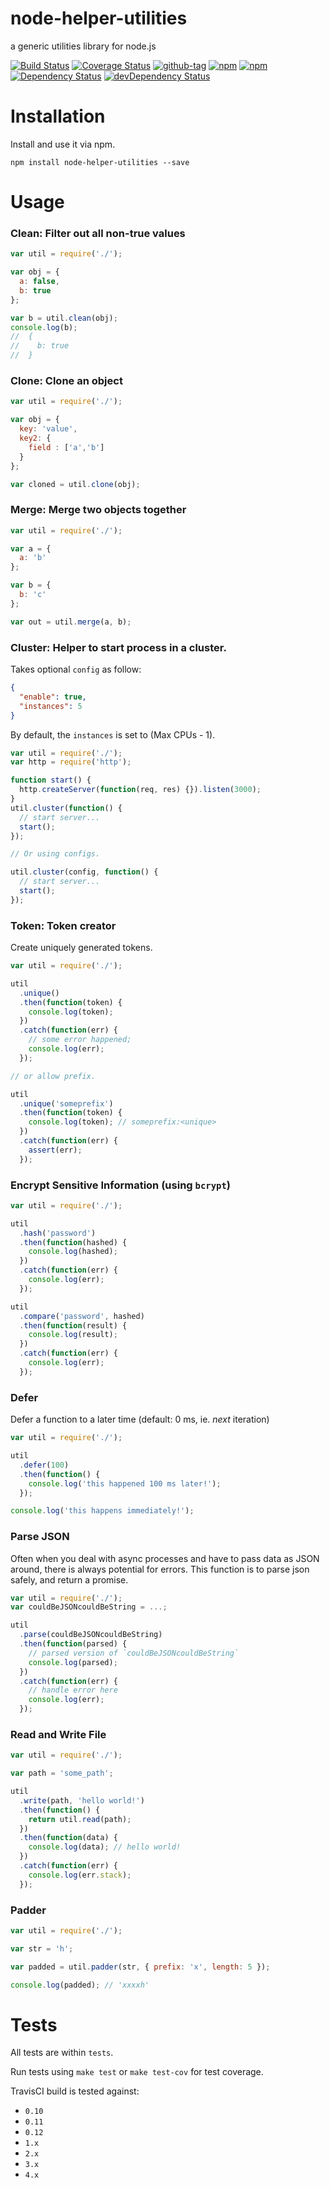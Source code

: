 node-helper-utilities
=============
a generic utilities library for node.js

[![Build Status](https://travis-ci.org/limianwang/node-utilities.svg?branch=master)](https://travis-ci.org/limianwang/node-utilities)
[![Coverage Status](https://img.shields.io/coveralls/limianwang/node-utilities.svg?style=flat-square)](https://coveralls.io/r/limianwang/node-utilities?branch=master)
[![github-tag](http://img.shields.io/github/tag/limianwang/node-utilities.svg?style=flat-square)](https://github.com/limianwang/node-utilities/releases)
[![npm](https://img.shields.io/npm/dm/node-helper-utilities.svg?style=flat-square)](https://www.npmjs.com/package/node-helper-utilities)
[![npm](https://img.shields.io/npm/v/node-helper-utilities.svg?style=flat-square)](https://www.npmjs.com/package/node-helper-utilities)
[![Dependency Status](https://david-dm.org/limianwang/node-utilities.svg?style=flat-square)](https://david-dm.org/limianwang/node-utilities)
[![devDependency Status](https://david-dm.org/limianwang/node-utilities/dev-status.svg?style=flat-square)](https://david-dm.org/limianwang/node-utilities#info=devDependencies)

# Installation

Install and use it via npm.

`npm install node-helper-utilities --save`

# Usage

### Clean: Filter out all non-true values

```js
var util = require('./');

var obj = {
  a: false,
  b: true
};

var b = util.clean(obj);
console.log(b);
//  {
//    b: true
//  }
```

### Clone: Clone an object

```javascript
var util = require('./');

var obj = {
  key: 'value',
  key2: {
    field : ['a','b']
  }
};

var cloned = util.clone(obj);
```

### Merge: Merge two objects together

```javascript
var util = require('./');

var a = {
  a: 'b'
};

var b = {
  b: 'c'
};

var out = util.merge(a, b);
```

### Cluster: Helper to start process in a cluster.

Takes optional `config` as follow:

```json
{
  "enable": true,
  "instances": 5
}
```

By default, the `instances` is set to (Max CPUs - 1).

```javascript
var util = require('./');
var http = require('http');

function start() {
  http.createServer(function(req, res) {}).listen(3000);
}
util.cluster(function() {
  // start server...
  start();
});

// Or using configs.

util.cluster(config, function() {
  // start server...
  start();
});
```

### Token: Token creator

Create uniquely generated tokens.

```javascript
var util = require('./');

util
  .unique()
  .then(function(token) {
    console.log(token);
  })
  .catch(function(err) {
    // some error happened;
    console.log(err);
  });

// or allow prefix.

util
  .unique('someprefix')
  .then(function(token) {
    console.log(token); // someprefix:<unique>
  })
  .catch(function(err) {
    assert(err);
  });
```

### Encrypt Sensitive Information (using `bcrypt`)

```javascript
var util = require('./');

util
  .hash('password')
  .then(function(hashed) {
    console.log(hashed);
  })
  .catch(function(err) {
    console.log(err);
  });

util
  .compare('password', hashed)
  .then(function(result) {
    console.log(result);
  })
  .catch(function(err) {
    console.log(err);
  });
````

### Defer

Defer a function to a later time (default: 0 ms, ie. _next_ iteration)

```js
var util = require('./');

util
  .defer(100)
  .then(function() {
    console.log('this happened 100 ms later!');
  });

console.log('this happens immediately!');
```

### Parse JSON

Often when you deal with async processes and have to pass data as JSON around, there is always potential for errors.
This function is to parse json safely, and return a promise.

```js
var util = require('./');
var couldBeJSONcouldBeString = ...;

util
  .parse(couldBeJSONcouldBeString)
  .then(function(parsed) {
    // parsed version of `couldBeJSONcouldBeString`
    console.log(parsed);
  })
  .catch(function(err) {
    // handle error here
    console.log(err);
  });
```

### Read and Write File

```js
var util = require('./');

var path = 'some_path';

util
  .write(path, 'hello world!')
  .then(function() {
    return util.read(path);
  })
  .then(function(data) {
    console.log(data); // hello world!
  })
  .catch(function(err) {
    console.log(err.stack);
  });
```

### Padder

```js
var util = require('./');

var str = 'h';

var padded = util.padder(str, { prefix: 'x', length: 5 });

console.log(padded); // 'xxxxh'
```

# Tests

All tests are within `tests`.

Run tests using `make test` or `make test-cov` for test coverage.

TravisCI build is tested against:

  - `0.10`
  - `0.11`
  - `0.12`
  - `1.x`
  - `2.x`
  - `3.x`
  - `4.x`
